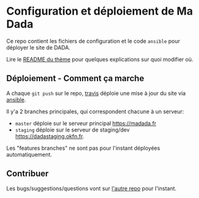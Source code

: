# Configuration et déploiement de Ma Dada
Ce repo contient les fichiers de configuration et le code `ansible` pour déployer le site de DADA.

Lire le [README du thème](https://github.com/okfnfr/dada-france-theme) pour quelques explications sur quoi modifier où.

## Déploiement - Comment ça marche

A chaque `git push` sur le repo, [travis](https://travis-ci.org) déploie une mise à jour du site via [ansible](https://docs.ansible.com).

Il y'a 2 branches principales, qui correspondent chacune à un serveur:

- `master` déploie sur le serveur principal https://madada.fr
- `staging` déploie sur le serveur de staging/dev https://dadastaging.okfn.fr.

Les "features branches" ne sont pas pour l'instant déployées automatiquement.

## Contribuer

Les bugs/suggestions/questions vont sur [l'autre repo](https://github.com/okfnfr/dada-france-theme/issues) pour l'instant.
